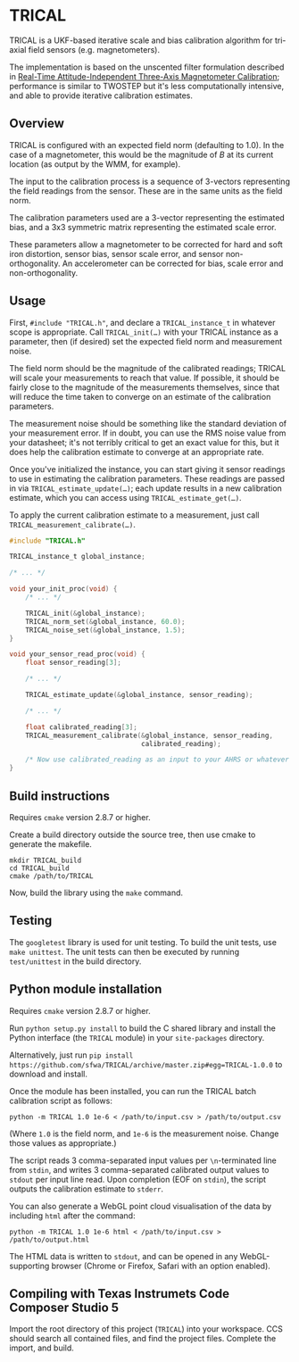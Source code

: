 # TRICAL

TRICAL is a UKF-based iterative scale and bias calibration algorithm for
tri-axial field sensors (e.g. magnetometers).

The implementation is based on the unscented filter formulation described in
[Real-Time Attitude-Independent Three-Axis Magnetometer Calibration][1];
performance is similar to TWOSTEP but it's less computationally intensive, and
able to provide iterative calibration estimates.

[1]: http://www.acsu.buffalo.edu/~johnc/mag_cal05.pdf


## Overview

TRICAL is configured with an expected field norm (defaulting to 1.0). In the
case of a magnetometer, this would be the magnitude of _B_ at its current
location (as output by the WMM, for example).

The input to the calibration process is a sequence of 3-vectors representing
the field readings from the sensor. These are in the same units as the field
norm.

The calibration parameters used are a 3-vector representing the estimated
bias, and a 3x3 symmetric matrix representing the estimated scale error.

These parameters allow a magnetometer to be corrected for hard and soft iron
distortion, sensor bias, sensor scale error, and sensor non-orthogonality. An
accelerometer can be corrected for bias, scale error and non-orthogonality.

## Usage

First, `#include "TRICAL.h"`, and declare a `TRICAL_instance_t` in whatever
scope is appropriate. Call `TRICAL_init(…)` with your TRICAL instance as a
parameter, then (if desired) set the expected field norm and measurement
noise.

The field norm should be the magnitude of the calibrated readings; TRICAL will
scale your measurements to reach that value. If possible, it should be fairly
close to the magnitude of the measurements themselves, since that will reduce
the time taken to converge on an estimate of the calibration parameters.

The measurement noise should be something like the standard deviation of your
measurement error. If in doubt, you can use the RMS noise value from your
datasheet; it's not terribly critical to get an exact value for this, but it
does help the calibration estimate to converge at an appropriate rate.

Once you've initialized the instance, you can start giving it sensor readings
to use in estimating the calibration parameters. These readings are passed in
via `TRICAL_estimate_update(…)`; each update results in a new calibration
estimate, which you can access using `TRICAL_estimate_get(…)`.

To apply the current calibration estimate to a measurement, just call
`TRICAL_measurement_calibrate(…)`.

```c
#include "TRICAL.h"

TRICAL_instance_t global_instance;

/* ... */

void your_init_proc(void) {
    /* ... */

    TRICAL_init(&global_instance);
    TRICAL_norm_set(&global_instance, 60.0);
    TRICAL_noise_set(&global_instance, 1.5);
}

void your_sensor_read_proc(void) {
    float sensor_reading[3];

    /* ... */

    TRICAL_estimate_update(&global_instance, sensor_reading);

    /* ... */

    float calibrated_reading[3];
    TRICAL_measurement_calibrate(&global_instance, sensor_reading,
                                 calibrated_reading);

    /* Now use calibrated_reading as an input to your AHRS or whatever */
}
```

## Build instructions

Requires `cmake` version 2.8.7 or higher.

Create a build directory outside the source tree, then use cmake to generate
the makefile.

```
mkdir TRICAL_build
cd TRICAL_build
cmake /path/to/TRICAL
```

Now, build the library using the `make` command.


## Testing

The `googletest` library is used for unit testing. To build the unit tests,
use `make unittest`. The unit tests can then be executed by running
`test/unittest` in the build directory.


## Python module installation

Requires `cmake` version 2.8.7 or higher.

Run `python setup.py install` to build the C shared library and install the
Python interface (the `TRICAL` module) in your `site-packages` directory.

Alternatively, just run `pip install https://github.com/sfwa/TRICAL/archive/master.zip#egg=TRICAL-1.0.0`
to download and install.

Once the module has been installed, you can run the TRICAL batch calibration
script as follows:

```
python -m TRICAL 1.0 1e-6 < /path/to/input.csv > /path/to/output.csv
```

(Where `1.0` is the field norm, and `1e-6` is the measurement noise. Change
those values as appropriate.)

The script reads 3 comma-separated input values per `\n`-terminated line from
`stdin`, and writes 3 comma-separated calibrated output values to `stdout` per
input line read. Upon completion (EOF on `stdin`), the script outputs the
calibration estimate to `stderr`.

You can also generate a WebGL point cloud visualisation of the data by
including `html` after the command:

```
python -m TRICAL 1.0 1e-6 html < /path/to/input.csv > /path/to/output.html
```

The HTML data is written to `stdout`, and can be opened in any
WebGL-supporting browser (Chrome or Firefox, Safari with an option enabled).


## Compiling with Texas Instrumets Code Composer Studio 5

Import the root directory of this project (`TRICAL`) into your workspace. CCS
should search all contained files, and find the project files. Complete the
import, and build.

